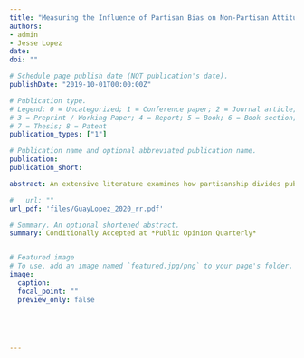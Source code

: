```yaml
---
title: "Measuring the Influence of Partisan Bias on Non-Partisan Attitudes Using the Presidential Alert"
authors:
- admin
- Jesse Lopez
date: 
doi: ""

# Schedule page publish date (NOT publication's date).
publishDate: "2019-10-01T00:00:00Z"

# Publication type.
# Legend: 0 = Uncategorized; 1 = Conference paper; 2 = Journal article;
# 3 = Preprint / Working Paper; 4 = Report; 5 = Book; 6 = Book section;
# 7 = Thesis; 8 = Patent
publication_types: ["1"]

# Publication name and optional abbreviated publication name.
publication: 
publication_short: 

abstract: An extensive literature examines how partisanship divides public opinion on hot-button political issues, but we know little about its potential to polarize attitudes about bipartisan issues. Recent work shows that while Americans hold strong preferences for bipartisanship, their attitudes toward bipartisan issues quickly become polarized when associated with partisan identities. While prior research has examined the effect of these associations in lab settings, tests outside of the lab are far more rare. In this research note we aim to provide such a test by leveraging a bipartisan issue that became associated with a partisan identities suddenly in 2018--the presidential alert. While the presidential alert---a product of bipartisan efforts to improve the government's capacity to send emergency communications in the wake of Hurricane Katrina---received little notice when it was passed into law, it gained widespread media attention during its inaugural test in 2018. We rapidly recruited a sample of U.S. adults immediately before the alert was sent, such that participants in our study received the alert on their phones while completing the survey. We exploited the timing of the alert to randomize whether respondents answered questions about the alert moments before or after receiving it. Across two experiments we find little evidence that associating the alert with the Trump administration had any polarizing effect on attitudes, even when explicitly associated with a partisan cue, suggesting that at least some bipartisan attitudes are not as easily polarized as prior work implies.

#   url: ""
url_pdf: 'files/GuayLopez_2020_rr.pdf'

# Summary. An optional shortened abstract.
summary: Conditionally Accepted at *Public Opinion Quarterly*


# Featured image
# To use, add an image named `featured.jpg/png` to your page's folder. 
image:
  caption: 
  focal_point: ""
  preview_only: false

 



---
```




